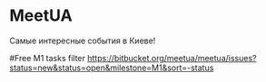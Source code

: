 # MeetUA
Самые интересные события в Киеве!

#Free M1 tasks filter
https://bitbucket.org/meetua/meetua/issues?status=new&status=open&milestone=M1&sort=-status
